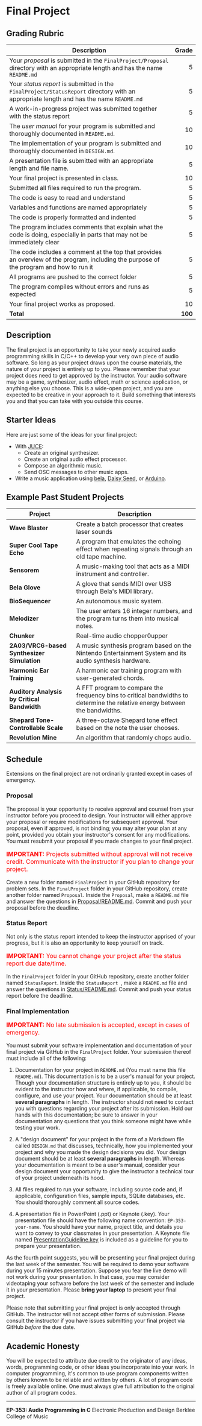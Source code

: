 # Final Project

## Grading Rubric

Description|Grade
---|---:|
Your *proposal* is submitted in the `FinalProject/Proposal` directory with an appropriate length and has the name `README.md` | 5
Your *status report* is submitted in the `FinalProject/StatusReport` directory with an appropriate length and has the name `README.md` | 5
A work-in-progress project was submitted together with the status report | 5
The *user manual* for your program is submitted and thoroughly documented in `README.md`. | 10
The implementation of your program is submitted and thoroughly documented in `DESIGN.md`. | 10
A presentation file is submitted with an appropriate length and file name. | 5
Your final project is presented in class. | 10
Submitted all files required to run the program. | 5
The code is easy to read and understand | 5
Variables and functions are named appropriately | 5
The code is properly formatted and indented | 5
The program includes comments that explain what the code is doing, especially in parts that may not be immediately clear | 5
The code includes a comment at the top that provides an overview of the program, including the purpose of the program and how to run it | 5
All programs are pushed to the correct folder | 5
The program compiles without errors and runs as expected | 5
Your final project works as proposed. | 10
**Total** | **100**

## Description

The final project is an opportunity to take your newly acquired audio programming skills in C/C++ to develop your very own piece of audio software. So long as your project draws upon the course materials, the nature of your project is entirely up to you. Please remember that your project does need to get approved by the instructor. Your audio software may be a game, synthesizer, audio effect, math or science application, or anything else you choose. This is a wide-open project, and you are expected to be creative in your approach to it. Build something that interests you and that you can take with you outside this course.

## Starter Ideas
Here are just some of the ideas for your final project:

- With [JUCE](https://juce.com/):
	- Create an original synthesizer.
	- Create an original audio effect processor.
	- Compose an algorithmic music.
	- Send OSC messages to other music apps.
- Write a music application using [bela](https://bela.io/), [Daisy Seed](https://www.electro-smith.com/daisy/daisy), or [Arduino](https://www.arduino.cc/).

## Example Past Student Projects
Project|Description
---|---|
**Wave Blaster**|Create a batch processor that creates laser sounds
**Super Cool Tape Echo**|A program that emulates the echoing effect when repeating signals through an old tape machine.
**Sensorem**|A music-making tool that acts as a MIDI instrument and controller.
**Bela Glove**|A glove that sends MIDI over USB through Bela's MIDI library.
**BioSequencer**|An autonomous music system.
**Melodizer**|The user enters 16 integer numbers, and the program turns them into musical notes.
**Chunker**|Real-time audio chopper0upper
**2A03/VRC6-based Synthesizer Simulation**|A music synthesis program based on the Nintendo Entertainment System and its audio synthesis hardware.
**Harmonic Ear Training**|A harmonic ear training program with user-generated chords.
**Auditory Analysis by Critical Bandwidth**|A FFT program to compare the frequency bins to critical bandwidths to determine the relative energy between the bandwidths.
**Shepard Tone-Controllable Scale**|A three-octave Shepard tone effect based on the note the user chooses.
**Revolution Mine**|An algorithm that randomly chops audio.

## Schedule

Extensions on the final project are not ordinarily granted except in cases of emergency.

### Proposal

The proposal is your opportunity to receive approval and counsel from your instructor before you proceed to design. Your instructor will either approve your proposal or require modifications for subsequent approval. Your proposal, even if approved, is not binding; you may alter your plan at any point, provided you obtain your instructor's consent for any modifications. You must resubmit your proposal if you made changes to your final project.

<p style="font-size: 16px; color:red;"><b>IMPORTANT:</b> Projects submitted without approval will not receive credit. Communicate with the instructor if you plan to change your project.</p>

Create a new folder named `FinalProject` in your GitHub repository for problem sets. In the `FinalProject` folder in your GitHub repository, create another folder named `Proposal`. Inside the `Proposal`, make a `README.md` file and answer the questions in [Proposal/README.md](./Proposal/README.md). Commit and push your proposal before the deadline.

### Status Report

Not only is the status report intended to keep the instructor apprised of your progress, but it is also an opportunity to keep yourself on track.

<p style="font-size: 16px; color:red;"><b>IMPORTANT:</b> You cannot change your project after the status report due date/time.</p>

In the `FinalProject` folder in your GitHub repository, create another folder named `StatusReport`. Inside the `StatusReport `, make a `README.md` file and answer the questions in [Status/README.md](./Status/README.md). Commit and push your status report before the deadline.

### Final Implementation

<p style="font-size: 16px; color:red;"><b>IMPORTANT:</b> No late submission is accepted, except in cases of emergency.</p>

You must submit your software implementation and documentation of your final project via GitHub in the `FinalProject` folder. Your submission thereof must include all of the following:

1. Documentation for your project in `README.md` (You must name this file `README.md`). This documentation is to be a user's manual for your project. Though your documentation structure is entirely up to you, it should be evident to the instructor how and where, if applicable, to compile, configure, and use your project. Your documentation should be at least **several paragraphs** in length. The instructor should not need to contact you with questions regarding your project after its submission. Hold our hands with this documentation; be sure to answer in your documentation any questions that you think someone might have while testing your work.

2. A "design document" for your project in the form of a Markdown file called `DESIGN.md` that discusses, technically, how you implemented your project and why you made the design decisions you did. Your design document should be at least **several paragraphs** in length. Whereas your documentation is meant to be a user's manual, consider your design document your opportunity to give the instructor a technical tour of your project underneath its hood.

3. All files required to run your software, including source code and, if applicable, configuration files, sample inputs, SQLite databases, etc. You should thoroughly comment all source codes.

4. A presentation file in PowerPoint (.ppt) or Keynote (.key). Your presentation file should have the following name convention: `EP-353-your-name`. You should have your name, project title, and details you want to convey to your classmates in your presentation. A Keynote file named [PresentationGuideline.key](./PresentationGuideline/PresentationGuideline.key) is included as a guideline for you to prepare your presentation.

As the fourth point suggests, you will be presenting your final project during the last week of the semester. You will be required to demo your software during your 15 minutes presentation. Suppose you fear the live demo will not work during your presentation. In that case, you may consider videotaping your software before the last week of the semester and include it in your presentation. Please **bring your laptop** to present your final project.

Please note that submitting your final project is only accepted through GitHub. The instructor will not accept other forms of submission. Please consult the instructor if you have issues submitting your final project via GitHub *before* the due date.

## Academic Honesty
You will be expected to attribute due credit to the originator of any ideas, words, programming code, or other ideas you incorporate into your work. In computer programming, it's common to use program components written by others known to be reliable and written by others. A lot of program code is freely available online. One must always give full attribution to the original author of all program codes.

---
**EP-353: Audio Programming in C**
Electronic Production and Design
Berklee College of Music
